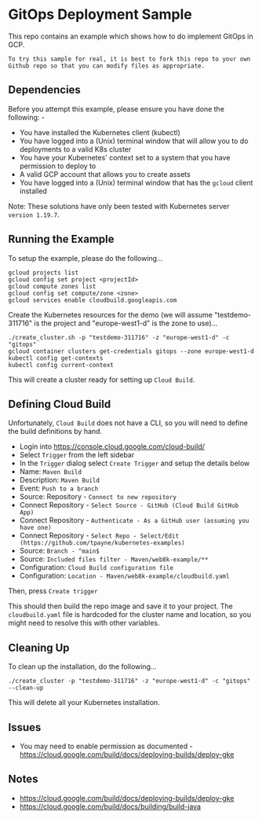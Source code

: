 GitOps Deployment Sample
========================

This repo contains an example which shows how to do implement GitOps in GCP.

`To try this sample for real, it is best to fork this repo to your own Github repo so that you can modify files as appropriate.`

Dependencies
------------
Before you attempt this example, please ensure you have done the following: -
- You have installed the Kubernetes client (kubectl)
- You have logged into a (Unix) terminal window that will allow you to do deployments to a valid K8s cluster
- You have your Kubernetes' context set to a system that you have permission to deploy to
- A valid GCP account that allows you to create assets
- You have logged into a (Unix) terminal window that has the `gcloud` client installed

Note: These solutions have only been tested with Kubernetes server `version 1.19.7`.

Running the Example
-------------------
To setup the example, please do the following...

    gcloud projects list
    gcloud config set project <projectId>
    gcloud compute zones list
    gcloud config set compute/zone <zone>
    gcloud services enable cloudbuild.googleapis.com

Create the Kubernetes resources for the demo (we will assume "testdemo-311716" is the project and
"europe-west1-d" is the zone to use)...

    ./create_cluster.sh -p "testdemo-311716" -z "europe-west1-d" -c "gitops"
    gcloud container clusters get-credentials gitops --zone europe-west1-d
    kubectl config get-contexts
    kubectl config current-context

This will create a cluster ready for setting up `Cloud Build`.

Defining Cloud Build
--------------------
Unfortunately, `Cloud Build` does not have a CLI, so you will need to define the build definitions by hand.

* Login into https://console.cloud.google.com/cloud-build/
* Select `Trigger` from the left sidebar
* In the `Trigger` dialog select `Create Trigger` and setup the details below
* Name: `Maven Build`
* Description: `Maven Build`
* Event: `Push to a branch`
* Source: Repository - `Connect to new repository`
* Connect Repository - `Select Source - GitHub (Cloud Build GitHub App)`
* Connect Repository - `Authenticate - As a GitHub user (assuming you have one)`
* Connect Repository - `Select Repo - Select/Edit (https://github.com/tpayne/kubernetes-examples)`
* Source: `Branch - ^main$`
* Source: `Included files filter - Maven/web8k-example/**`
* Configuration: `Cloud Build configuration file`
* Configuration: `Location - Maven/web8k-example/cloudbuild.yaml`

Then, press `Create trigger`

This should then build the repo image and save it to your project. The `cloudbuild.yaml` file is hardcoded for the cluster name and location, so you might need to resolve this with other variables.

Cleaning Up
-----------
To clean up the installation, do the following...

    ./create_cluster -p "testdemo-311716" -z "europe-west1-d" -c "gitops" --clean-up

This will delete all your Kubernetes installation.

Issues
------
- You may need to enable permission as documented - https://cloud.google.com/build/docs/deploying-builds/deploy-gke

Notes
-----
- https://cloud.google.com/build/docs/deploying-builds/deploy-gke
- https://cloud.google.com/build/docs/building/build-java

